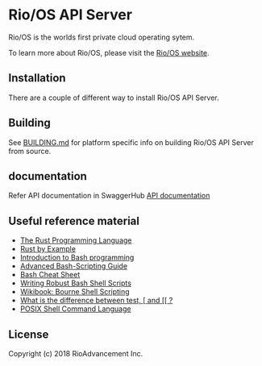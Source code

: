 # Rio/OS API Server

Rio/OS is the worlds first private cloud operating sytem.

To learn more about Rio/OS, please visit the [Rio/OS website](http://rio.digital).

## Installation

There are a couple of different way to install Rio/OS API Server.

## Building

See [BUILDING.md](BUILDING.md) for platform specific info on building Rio/OS API Server from source.

## documentation

Refer API documentation in SwaggerHub [API documentation](https://app.swaggerhub.com/apis/riocorp/rioos/2.0)

## Useful reference material

* [The Rust Programming Language](http://doc.rust-lang.org/book/)
* [Rust by Example](http://rustbyexample.com/)
* [Introduction to Bash programming](http://tldp.org/HOWTO/Bash-Prog-Intro-HOWTO.html)
* [Advanced Bash-Scripting Guide](http://www.tldp.org/LDP/abs/html/)
* [Bash Cheat Sheet](http://tldp.org/LDP/abs/html/refcards.html)
* [Writing Robust Bash Shell Scripts](http://www.davidpashley.com/articles/writing-robust-shell-scripts/)
* [Wikibook: Bourne Shell Scripting](https://en.wikibooks.org/wiki/Bourne_Shell_Scripting)
* [What is the difference between test, \[ and \[\[ ?](http://mywiki.wooledge.org/BashFAQ/031)
* [POSIX Shell Command Language](http://pubs.opengroup.org/onlinepubs/9699919799/utilities/V3_chap02.html)

## License

Copyright (c) 2018 RioAdvancement Inc.
